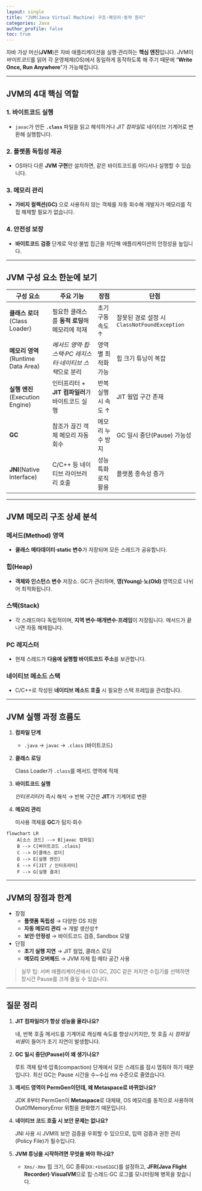 ```yaml
---
layout: single
title: "JVM(Java Virtual Machine) 구조·메모리·동작 원리"
categories: Java
author_profile: false
toc: true
---
```


자바 가상 머신(**JVM**)은 자바 애플리케이션을 실행·관리하는 **핵심 엔진**입니다. JVM이 *바이트코드*를 읽어 각 운영체제(OS)에서 동일하게 동작하도록 해 주기 때문에 “**Write Once, Run Anywhere**”가 가능해집니다.

------

## JVM의 4대 핵심 역할

### 1. 바이트코드 실행

- `javac`가 만든 **`.class`** 파일을 읽고 해석하거나 *JIT 컴파일*로 네이티브 기계어로 변환해 실행합니다.

### 2. 플랫폼 독립성 제공

- OS마다 다른 **JVM 구현**만 설치하면, 같은 바이트코드를 어디서나 실행할 수 있습니다.

### 3. 메모리 관리

- **가비지 컬렉션(GC)** 으로 사용하지 않는 객체를 자동 회수해 개발자가 메모리를 직접 해제할 필요가 없습니다.

### 4. 안전성 보장

- **바이트코드 검증** 단계로 악성·불법 접근을 차단해 애플리케이션의 안정성을 높입니다.

------

## JVM 구성 요소 한눈에 보기

| 구성 요소                                | 주요 기능                                                | 장점                | 단점                                         |
| ---------------------------------------- | -------------------------------------------------------- | ------------------- | -------------------------------------------- |
| **클래스 로더**(Class Loader)            | 필요한 클래스를 **동적 로딩**해 메모리에 적재            | 초기 구동 속도 ↑    | 잘못된 경로 설정 시 `ClassNotFoundException` |
| **메모리 영역**<br />(Runtime Data Area) | *메서드 영역·힙·스택·PC 레지스터·네이티브 스택*으로 분리 | 영역별 최적화 가능  | 힙 크기 튜닝이 복잡                          |
| **실행 엔진**<br />(Execution Engine)    | 인터프리터 + **JIT 컴파일러**가 바이트코드 실행          | 반복 실행 시 속도 ↑ | JIT 웜업 구간 존재                           |
| **GC**                                   | 참조가 끊긴 객체 메모리 자동 회수                        | 메모리 누수 방지    | GC 일시 중단(Pause) 가능성                   |
| **JNI**(Native Interface)                | C/C++ 등 네이티브 라이브러리 호출                        | 성능 특화 로직 활용 | 플랫폼 종속성 증가                           |

------

## JVM 메모리 구조 상세 분석

### 메서드(Method) 영역

- **클래스 메타데이터·static 변수**가 저장되며 모든 스레드가 공유합니다.

### 힙(Heap)

- **객체와 인스턴스 변수** 저장소. GC가 관리하며, **영(Young)·노(Old)** 영역으로 나뉘어 최적화됩니다.

### 스택(Stack)

- 각 스레드마다 독립적이며, **지역 변수·매개변수·프레임**이 저장됩니다. 메서드가 끝나면 자동 해제됩니다.

### PC 레지스터

- 현재 스레드가 **다음에 실행할 바이트코드 주소**를 보관합니다.

### 네이티브 메소드 스택

- C/C++로 작성된 **네이티브 메소드 호출** 시 필요한 스택 프레임을 관리합니다.

------

## JVM 실행 과정 흐름도

1. **컴파일 단계**

   - `.java` → `javac` → `.class` (바이트코드)

2. **클래스 로딩**

   Class Loader가 `.class`를 메서드 영역에 적재

3. **바이트코드 실행**

   *인터프리터*가 즉시 해석 → 반복 구간은 **JIT**가 기계어로 변환

4. **메모리 관리**

   미사용 객체를 **GC**가 탐지·회수

```mermaid
flowchart LR
    A[소스 코드] --> B[javac 컴파일]
    B --> C[바이트코드 .class]
    C --> D[클래스 로더]
    D --> E[실행 엔진]
    E --> F[JIT / 인터프리터]
    F --> G[실행 결과]
```

------

## JVM의 장점과 한계

- 장점
  - **플랫폼 독립성** → 다양한 OS 지원
  - **자동 메모리 관리** → 개발 생산성↑
  - **보안·안정성** → 바이트코드 검증, Sandbox 모델
- 단점
  - **초기 실행 지연** → JIT 웜업, 클래스 로딩
  - **메모리 오버헤드** → JVM 자체 힙·메타 공간 사용

> 실무 팁: 서버 애플리케이션에서 G1 GC, ZGC 같은 저지연 수집기를 선택하면 장시간 Pause를 크게 줄일 수 있습니다.

------

## 질문 정리

1. **JIT 컴파일러가 항상 성능을 올리나요?**

   네, 반복 호출 메서드를 기계어로 캐싱해 속도를 향상시키지만, 첫 호출 시 *컴파일 비용*이 들어가 초기 지연이 발생합니다.

2. **GC 일시 중단(Pause)이 왜 생기나요?**

   루트 객체 탐색·압축(compaction) 단계에서 모든 스레드를 잠시 멈춰야 하기 때문입니다. 최신 GC는 Pause 시간을 수~수십 ms 수준으로 줄였습니다.

3. **메서드 영역이 PermGen이던데, 왜 Metaspace로 바뀌었나요?**

   JDK 8부터 PermGen이 **Metaspace**로 대체돼, OS 메모리를 동적으로 사용하여 OutOfMemoryError 위험을 완화했기 때문입니다.

4. **네이티브 코드 호출 시 보안 문제는 없나요?**

   JNI 사용 시 JVM의 보안 검증을 우회할 수 있으므로, 입력 검증과 권한 관리(Policy File)가 필수입니다.

5. **JVM 튜닝을 시작하려면 무엇을 봐야 하나요?**

   - `Xms/-Xmx` 힙 크기, GC 종류(`XX:+UseG1GC`)를 설정하고, **JFR(Java Flight Recorder)**·**VisualVM**으로 힙·스레드·GC 로그를 모니터링해 병목을 찾습니다.
